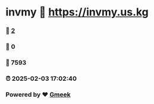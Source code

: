 # invmy :link: https://invmy.us.kg 
### :page_facing_up: [2](https://invmy.us.kg/tag.html) 
### :speech_balloon: 0 
### :hibiscus: 7593 
### :alarm_clock: 2025-02-03 17:02:40 
### Powered by :heart: [Gmeek](https://github.com/Meekdai/Gmeek)
